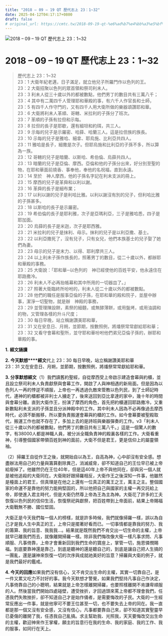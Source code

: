 ```yaml
---
title: "2018 – 09 – 19 QT 歷代志上 23：1~32"
date: 2025-04-12T04:17:17+0800
draft: false
# original_url: https://cmtc.tw/2018-09-19-qt-%e6%ad%b7%e4%bb%a3%e5%bf%97%e4%b8%8a-23%ef%bc%9a132
---
```


![2018 – 09 – 19 QT 歷代志上 23：1\~32](/images/qt.jpg   "2018 – 09 – 19 QT 歷代志上 23：1\~32")

# 2018 – 09 – 19 QT 歷代志上 23：1\~32

> 歷代志上 23：1\~32  
> 23：1 大衛年紀老邁，日子滿足，就立他兒子所羅門作以色列的王。  
> 23：2 大衛招聚以色列的眾首領和祭司利未人。  
> 23：3 利未人從三十歲以外的都被數點，他們男丁的數目共有三萬八千；  
> 23：4 其中有二萬四千人管理耶和華殿的事，有六千人作官長和士師，  
> 23：5 有四千人作守門的，又有四千人用大衛所做的樂器頌讚耶和華。  
> 23：6 大衛將利未人革順、哥轄、米拉利的子孫分了班次。  
> 23：7 革順的子孫有拉但和示每。  
> 23：8 拉但的長子是耶歇，還有細坦和約珥，共三人。  
> 23：9 示每的兒子是示羅密、哈薛、哈蘭三人。這是拉但族的族長。  
> 23：10 示每的兒子是雅哈、細拿、耶烏施、比利亞共四人。  
> 23：11 雅哈是長子，細撒是次子。但耶烏施和比利亞的子孫不多，所以算為一族。  
> 23：12 哥轄的兒子是暗蘭、以斯哈、希伯倫、烏薛共四人。  
> 23：13 暗蘭的兒子是亞倫、摩西。亞倫和他的子孫分出來，好分別至聖的物，在耶和華面前燒香、事奉他，奉他的名祝福，直到永遠。  
> 23：14 至於　神人摩西，他的子孫名字記在利未支派的冊上。  
> 23：15 摩西的兒子是革舜和以利以謝。  
> 23：16 革舜的長子是細布業；  
> 23：17 以利以謝的兒子是利哈比雅。以利以謝沒有別的兒子，但利哈比雅的子孫甚多。  
> 23：18 以斯哈的長子是示羅密。  
> 23：19 希伯倫的長子是耶利雅，次子是亞瑪利亞，三子是雅哈悉，四子是耶加面。  
> 23：20 烏薛的長子是米迦，次子是耶西雅。  
> 23：21 米拉利的兒子是抹利、母示。抹利的兒子是以利亞撒、基士。  
> 23：22 以利亞撒死了，沒有兒子，只有女兒，他們本族基士的兒子娶了她們為妻。  
> 23：23 母示的兒子是末力、以得、耶利摩共三人。  
> 23：24 以上利未子孫作族長的，照著男丁的數目，從二十歲以外，都辦耶和華殿的事務。  
> 23：25 大衛說：「耶和華─以色列的　神已經使他的百姓平安，他永遠住在耶路撒冷。  
> 23：26 利未人不必再抬帳幕和其中所用的一切器皿了。」  
> 23：27 照著大衛臨終所吩咐的，利未人從二十歲以外的都被數點。  
> 23：28 他們的職任是服事亞倫的子孫，在耶和華的殿和院子，並屋中辦事，潔淨一切聖物，就是辦　神殿的事務，  
> 23：29 並管理陳設餅，素祭的細麵，或無酵薄餅，或用盤烤，或用油調和的物，又管理各樣的升斗尺度；  
> 23：30 每日早晚，站立稱謝讚美耶和華，  
> 23：31 又在安息日、月朔，並節期，按數照例，將燔祭常常獻給耶和華；  
> 23：32 又看守會幕和聖所，並守耶和華吩咐他們弟兄亞倫子孫的，辦耶和華殿的事。

**1.** **經文誦讀**

**2. 今天默想****經文**代上 23：30 每日早晚，站立稱謝讚美耶和華  
23：31 又在安息日、月朔，並節期，按數照例，將燔祭常常獻給耶和華。

**3. 分享默想經文**（1）我們讀舊約聖經，自從摩西受上帝啟示建造會幕與約櫃，並且設立祭司利未人負責獻祭與會幕工作，開啟了人與神相遇的新局面。但是因為以色列人一再的悖逆不順服，上帝也一再透過仇敵來管教以色列民，到了士師記時代，連神的約櫃都被非利士人擄走了，後來送回到亞比拿達的家中，幾十年的時間與會幕分離。直到大衛作王，扮演了摩西的角色，首先把約櫃運回耶路撒冷，又重新數點利未支派的子孫並且分派神殿中的工作。其中利未人因為不必再像過去摩西時代，必須不斷搬移，所以要負責搬運會幕與約櫃的工作。如今會幕要被聖殿取代，搬運工作也就不存在了，多加上去的是詩班與樂器彈奏的工作。v3「利未人從三十歲以外的都被數點，他們男丁的數目共有三萬八千。」這是一個驚人的數字，有38000人都是神職人員，被分派全職負責神的殿裏各樣的工作。大衛看重神，引導整個國家帶領百姓到神的面前，大衛不但是君王，更是信仰上的屬靈領袖。

（2）掃羅王自從作王之後，就開始自以為王，自高為神，心中卻沒有安全感。想盡辦法用自己的力量與籌算剷除異己，消滅威脅，卻不知道自己的王位早已被上帝給廢掉了。他雖然仍在王位40年，但是這40年上帝不與他同在，卻與另一個人就是被他追殺的大衛同在。大衛剛好跟掃羅相反，大衛作王之後深知一件事，他雖然是檯面上的君王，但真理是在他之上還有一位真正的萬王之王，萬主之主。整個國家的命運不是靠他的努力能夠堅固的，所以他把自己與國家的主權一再交託給上帝，即使進入君主時代，但是大衛仍然尊上帝為王為主為神。大衛花了許多的工夫恢復以色列民的信仰生活，恢復祭祀與獻祭，把百姓帶到上帝面前，結果上帝賜福大衛戰無不勝、國位堅固。

大衛正是今天我們每一個人的榜樣，就是許多時候，我們就像掃羅一樣，誤以為自己才是我人生中真正的王，上帝只是擺著好看而已。一切事情都是靠我的努力、我的籌算、我的旨意、我我我…。結果就是既然我們不肯交出一切生命的主權，上帝就早已離我們而去，就像離開掃羅一樣。除非我們悔改像大衛一樣凡事求問、凡事順服、凡事倚靠，上帝才會重新回到我們生命的寶座上，掌管一切，施恩憐憫賜福。到底要靠神還是靠己，到底是聽神的還是聽自己的，到底是讓自己把人生搞的一團亂，還是讓神來恢復一切的次序與成就祂美好的旨意？掃羅與大衛的例子，就是我們最好的鑑戒。

**4. 今天的回應**如果我們沒有信心，又不肯交出生命的主權，其實一切靠自己，是一件又累又吃力不討好的事。我今天默想才警覺，如果我們堅持凡事自己作決定，凡事倚靠自己的小聰明，結果就是上帝怎樣離開掃羅，也要照樣離開不肯謙卑順服的人。然後當我們開始四處碰壁，遭受挫折，才回過頭來罵上帝都不理會我們，任憑我們失敗挫折，卻不知道自己才是始作俑者，是需要悔改的子民。大衛的一生經常反應出一件事，就是他寧可不要王位甚至一切，也不要失去上帝的同在。我一直都是那一個又沒有安全感，又沒有信心，凡事都要靠自己來，卻不知道其實聖靈早已憂傷的離開了我，任憑我自己亂搞。求主幫助我、光照我，天天要悔改交出生命的主權，歡迎神來作王掌權，願主的旨意行在我的生命、我的家庭、我的工作、我的服事，如同行在天上。